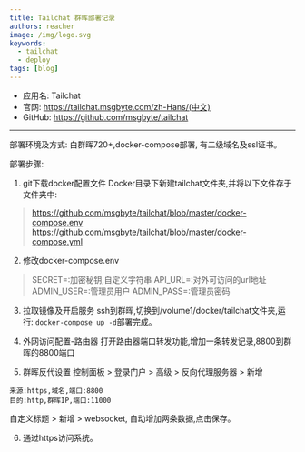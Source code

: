 ```yaml
---
title: Tailchat 群晖部署记录
authors: reacher
image: /img/logo.svg
keywords:
  - tailchat
  - deploy
tags: [blog]
---
```


- 应用名: Tailchat
- 官网: https://tailchat.msgbyte.com/zh-Hans/(中文)
- GitHub: https://github.com/msgbyte/tailchat

----------

部署环境及方式: 白群晖720+,docker-compose部署, 有二级域名及ssl证书。

部署步骤:

1. git下载docker配置文件
  Docker目录下新建tailchat文件夹,并将以下文件存于文件夹中:
  > https://github.com/msgbyte/tailchat/blob/master/docker-compose.env
  > https://github.com/msgbyte/tailchat/blob/master/docker-compose.yml

2. 修改docker-compose.env
  > SECRET=:加密秘钥,自定义字符串
  > API_URL=:对外可访问的url地址
  > ADMIN_USER=:管理员用户
  > ADMIN_PASS=:管理员密码

3. 拉取镜像及开启服务
  ssh到群晖,切换到/volume1/docker/tailchat文件夹,运行: `docker-compose up -d`部署完成。

4. 外网访问配置-路由器
  打开路由器端口转发功能,增加一条转发记录,8800到群晖的8800端口

5. 群晖反代设置
  控制面板 > 登录门户 > 高级 > 反向代理服务器 > 新增
  ```
  来源:https,域名,端口:8800
  目的:http,群晖IP,端口:11000
  ```
  自定义标题 > 新增 > websocket, 自动增加两条数据,点击保存。

6. 通过https访问系统。
